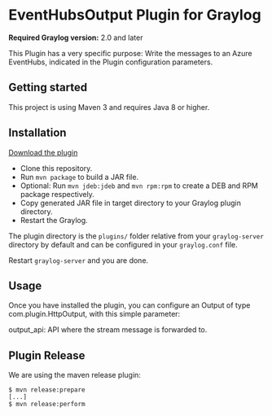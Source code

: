 # EventHubsOutput Plugin for Graylog

**Required Graylog version:** 2.0 and later

This Plugin has a very specific purpose:  Write the messages to an Azure EventHubs, indicated in the Plugin configuration parameters.

Getting started
---------------

This project is using Maven 3 and requires Java 8 or higher.

Installation
------------
[Download the plugin](https://github.com/dinowang/graylog-eventhubs-plugin)

* Clone this repository.
* Run `mvn package` to build a JAR file.
* Optional: Run `mvn jdeb:jdeb` and `mvn rpm:rpm` to create a DEB and RPM package respectively.
* Copy generated JAR file in target directory to your Graylog plugin directory.
* Restart the Graylog.

The plugin directory is the `plugins/` folder relative from your `graylog-server` directory by default
and can be configured in your `graylog.conf` file.

Restart `graylog-server` and you are done.

Usage
-----

Once you have installed the plugin, you can configure an Output of type  com.plugin.HttpOutput, with this simple parameter:

output_api: API where the stream message is forwarded to.

Plugin Release
--------------

We are using the maven release plugin:

```
$ mvn release:prepare
[...]
$ mvn release:perform
```

